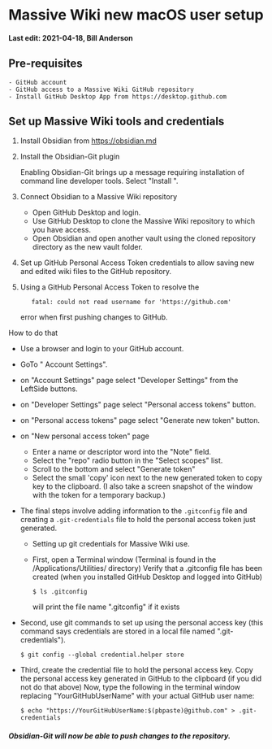 # Massive Wiki new macOS user setup
#### Last edit: 2021-04-18, Bill Anderson

## Pre-requisites

	- GitHub account
	- GitHub access to a Massive Wiki GitHub repository
	- Install GitHub Desktop App from https://desktop.github.com

## Set up Massive Wiki tools and credentials

1. Install Obsidian from https://obsidian.md

2. Install the Obsidian-Git plugin

   Enabling Obsidian-Git brings up a message requiring installation of command line developer tools. Select "Install ".

3. Connect Obsidian to a Massive Wiki repository

   - Open GitHub Desktop and login.
   - Use GitHub Desktop to clone the Massive Wiki repository to which you have access.
   - Open Obsidian and open another vault using the cloned repository directory as the new vault folder.

4. Set up GitHub Personal Access Token credentials to allow saving new and edited wiki files to the GitHub repository.

5. Using a GitHub Personal Access Token to resolve the

    	  fatal: could not read username for 'https://github.com'

   error when first pushing changes to GitHub.

  How to do that
  - Use a browser and login to your GitHub account.
  - GoTo " Account Settings".
  - on "Account Settings" page select "Developer Settings" from the LeftSide buttons.
  - on "Developer Settings" page select "Personal access tokens" button.
  - on "Personal access tokens" page select "Generate new token" button.
  - on "New personal access token" page
	- Enter a name or descriptor word into the "Note" field.
	- Select the "repo" radio button in the "Select scopes" list.
	- Scroll to the bottom and select "Generate token"
	- Select the small 'copy' icon next to the new generated token to copy key to the clipboard.
	  (I also take a screen snapshot of the window with the token for a temporary backup.)

  - The final steps involve adding information to the `.gitconfig` file and creating a `.git-credentials` file to hold the personal access token just generated.
    - Setting up git credentials for Massive Wiki use.
    - First, open a Terminal window (Terminal is found in the /Applications/Utilities/ directory)
      Verify that a .gitconfig file has been created (when you installed GitHub Desktop and logged into GitHub)

          $ ls .gitconfig

      will print the file name ".gitconfig" if it exists

   - Second, use git commands to set up using the personal access key
      (this command says credentials are stored in a local file named ".git-credentials").

         $ git config --global credential.helper store

   - Third, create the credential file to hold the personal access key.
      Copy the personal access key generated in GitHub to the clipboard (if you did not do that above)
      Now, type the following in the terminal window replacing "YourGitHubUserName" with your actual GitHub user name:
  
         $ echo "https://YourGitHubUserName:$(pbpaste)@github.com" > .git-credentials

##### Obsidian-Git will now be able to push changes to the repository.





